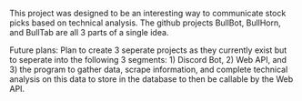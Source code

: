 This project was designed to be an interesting way to communicate stock picks based on technical analysis. The github projects BullBot, BullHorn, and BullTab are all 3 parts of a single idea.

Future plans: Plan to create 3 seperate projects as they currently exist but to seperate into the following 3 segments: 1) Discord Bot, 2) Web API, and 3) the program to gather data, scrape information, and complete technical analysis on this data to store in the database to then be callable by the Web API.
